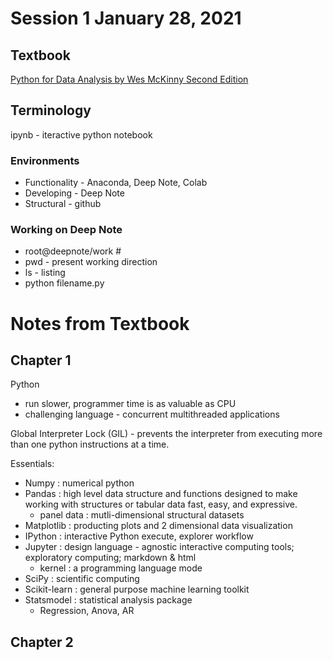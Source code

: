 # Session 1 January 28, 2021

## Textbook 
[Python for Data Analysis by Wes McKinny Second Edition](https://github.com/chenomg/CS_BOOKS/blob/master/Python%20for%20Data%20Analysis%2C%202nd%20Edition.pdf)

## Terminology
ipynb - iteractive python notebook

### Environments
- Functionality - Anaconda, Deep Note, Colab
- Developing - Deep Note
- Structural - github

### Working on Deep Note
- root@deepnote/work #
- pwd - present working direction
- ls - listing
- python filename.py

# Notes from Textbook
## Chapter 1
Python 
- run slower, programmer time is as valuable as CPU
- challenging language - concurrent multithreaded applications 

Global Interpreter Lock (GIL) - prevents the interpreter from executing more than one python instructions at a time.

Essentials:
- Numpy : numerical python
- Pandas : high level data structure and functions designed to make working with structures or tabular data fast, easy, and expressive.
  - panel data : mutli-dimensional structural datasets
- Matplotlib : producting plots and 2 dimensional data visualization
- IPython : interactive Python execute, explorer workflow
- Jupyter : design language - agnostic interactive computing tools; exploratory computing; markdown & html
  - kernel : a programming language mode
- SciPy : scientific computing
- Scikit-learn : general purpose machine learning toolkit
- Statsmodel : statistical analysis package
  - Regression, Anova, AR

## Chapter 2

